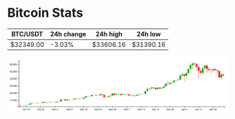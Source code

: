 # Bitcoin Stats

BTC/USDT|24h change|24h high|24h low|
|---|---|---|---|
|$32349.00|-3.03%|$33606.16|$31390.16|

<img src="./chart.svg">
